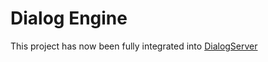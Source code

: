 # Dialog Engine

This project has now been fully integrated into [DialogServer](https://github.com/sascanagl/DialogServer)